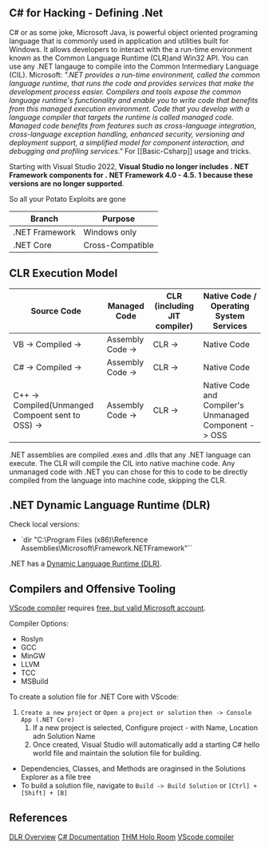 ## C# for Hacking - Defining .Net

C# or as some joke, Microsoft Java, is powerful object oriented programing language that is commonly used in application and utilities built for Windows. It allows developers to interact with the a run-time environment known as the Common Language Runtime (CLR)and Win32 API. You can use any \.NET langauge to compile into the Common Intermediary Language (CIL).  Microsoft: *"\.NET provides a run-time environment, called the common language runtime, that runs the code and provides services that make the development process easier. Compilers and tools expose the common language runtime's functionality and enable you to write code that benefits from this managed execution environment. Code that you develop with a language compiler that targets the runtime is called managed code. Managed code benefits from features such as cross-language integration, cross-language exception handling, enhanced security, versioning and deployment support, a simplified model for component interaction, and debugging and profiling services."* For [[Basic-Csharp]] usage and tricks.

Starting with Visual Studio 2022, **Visual Studio no longer includes .** **NET Framework components for .** **NET Framework 4.0 - 4.5.** **1 because these versions are no longer supported**.

So all your Potato Exploits are gone


Branch | Purpose
--- | --- 
\.NET Framework | Windows only
\.NET Core | Cross-Compatible

## CLR Execution Model

Source Code | Managed Code | CLR (including JIT compiler) | Native Code / Operating System Services
--- | --- | --- | ---
VB -> Compiled -> | Assembly Code -> | CLR -> | Native Code
C# -> Compiled -> | Assembly Code -> | CLR -> | Native Code
C++ -> Compiled(Unmanged Compoent sent to OSS) -> | Assembly Code -> |	CLR ->  | Native Code and Compiler's Unmanaged Component -> OSS

\.NET assemblies are compiled .exes and .dlls that any .NET language can execute. The CLR will compile the CIL into native machine code. Any unmanaged code with .NET you can chose for this to code to be directly compiled from the language into machine code, skipping the CLR.

## \.NET Dynamic Language Runtime (DLR)

Check local versions:
- `dir "C:\Program Files (x86)\Reference Assemblies\Microsoft\Framework\.NETFramework"``

\.NET has a [Dynamic Language Runtime (DLR)](https://docs.microsoft.com/en-us/dotnet/framework/reflection-and-codedom/dynamic-language-runtime-overview). 

## Compilers and Offensive Tooling
[VScode compiler](https://code.visualstudio.com/Docs/languages/csharp) requires [free, but valid Microsoft account](https://outlook.live.com/owa/).

Compiler Options:
- Roslyn
- GCC
- MinGW
- LLVM
- TCC
- MSBuild

To create a solution file for .NET Core with VScode:
1. `Create a new project` or  `Open a project or solution` `then -> Console App (.NET Core)`
	1. If a new project is selected, Configure project - with Name, Location adn Solution Name
	2. Once created, Visual Studio will automatically add a starting C# hello world file and maintain the solution file for building.
	
- Dependencies, Classes, and Methods are oraginsed in the Solutions Explorer as a file tree
- To build a solution file, navigate to `Build -> Build Solution` or  `[Ctrl] + [Shift] + [B]`

## References
[DLR Overview](https://docs.microsoft.com/en-us/dotnet/framework/reflection-and-codedom/dynamic-language-runtime-overview)
[C# Documentation](https://docs.microsoft.com/en-us/dotnet/csharp/)
[THM Holo Room](https://tryhackme.com/room/hololive)
[VScode compiler](https://code.visualstudio.com/Docs/languages/csharp)